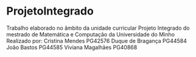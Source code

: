 # ProjetoIntegrado

Trabalho elaborado no âmbito da unidade curricular Projeto Integrado do mestrado de Matemática e Computação da Universidade do Minho
Realizado por:
Cristina Mendes PG42576
Duque de Bragança PG44584
João Bastos PG44585
Viviana Magalhães PG40868
